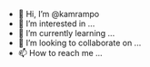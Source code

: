 - 👋 Hi, I’m @kamrampo
- 👀 I’m interested in ...
- 🌱 I’m currently learning ...
- 💞️ I’m looking to collaborate on ...
- 📫 How to reach me ...

<!---
kamrampo/kamrampo is a ✨ special ✨ repository because its `README.md` (this file) appears on your GitHub profile.
You can click the Preview link to take a look at your changes.
--->
